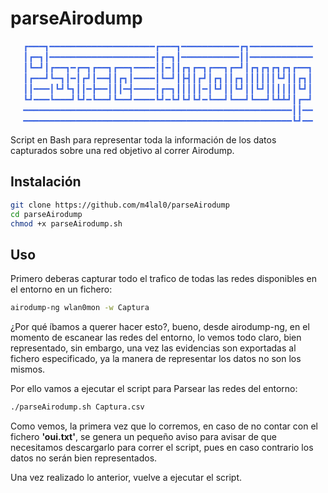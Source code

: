 # parseAirodump
<p align="center" style="color:#4169e1">
┏━━━┓━━━━━━━━━━━━━━━━━━━━┏━━━┓━━━━━━━━━━━┏┓━━━━━━━━━━━━
┃┏━┓┃━━━━━━━━━━━━━━━━━━━━┃┏━┓┃━━━━━━━━━━━┃┃━━━━━━━━━━━━
┃┗━┛┃┏━━┓━┏━┓┏━━┓┏━━┓━━━━┃┃━┃┃┏┓┏━┓┏━━┓┏━┛┃┏┓┏┓┏┓┏┓┏━━┓
┃┏━━┛┗━┓┃━┃┏┛┃━━┫┃┏┓┃━━━━┃┗━┛┃┣┫┃┏┛┃┏┓┃┃┏┓┃┃┃┃┃┃┗┛┃┃┏┓┃
┃┃━━━┃┗┛┗┓┃┃━┣━━┃┃┃━┫━━━━┃┏━┓┃┃┃┃┃━┃┗┛┃┃┗┛┃┃┗┛┃┃┃┃┃┃┗┛┃
┗┛━━━┗━━━┛┗┛━┗━━┛┗━━┛━━━━┗┛━┗┛┗┛┗┛━┗━━┛┗━━┛┗━━┛┗┻┻┛┃┏━┛
━━━━━━━━━━━━━━━━━━━━━━━━━━━━━━━━━━━━━━━━━━━━━━━━━━━┃┃━━
━━━━━━━━━━━━━━━━━━━━━━━━━━━━━━━━━━━━━━━━━━━━━━━━━━━┗┛━━
</p>
Script en Bash para representar toda la información de los datos capturados sobre una red objetivo al correr Airodump.

## Instalación
```bash
git clone https://github.com/m4lal0/parseAirodump
cd parseAirodump
chmod +x parseAirodump.sh
```

## Uso
Primero deberas capturar todo el trafico de todas las redes disponibles en el entorno en un fichero:
```bash
airodump-ng wlan0mon -w Captura
```
¿Por qué íbamos a querer hacer esto?, bueno, desde airodump-ng, en el momento de escanear las redes del entorno, lo vemos todo claro, bien representado, sin embargo, una vez las evidencias son exportadas al fichero especificado, ya la manera de representar los datos no son los mismos.

Por ello vamos a ejecutar el script para Parsear las redes del entorno:

```bash
./parseAirodump.sh Captura.csv
```

Como vemos, la primera vez que lo corremos, en caso de no contar con el fichero **'oui.txt'**, se genera un pequeño aviso para avisar de que necesitamos descargarlo para correr el script, pues en caso contrario los datos no serán bien representados.

Una vez realizado lo anterior, vuelve a ejecutar el script.